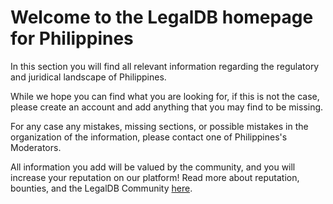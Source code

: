 <!-- TITLE: Philippines -->
<!-- SUBTITLE: Welcome to the legalDB home of Philippines -->

# Welcome to the LegalDB homepage for Philippines

In this section you will find all relevant information regarding the regulatory and juridical landscape of Philippines.

While we hope you can find what you are looking for, if this is not the case, please create an account and add anything that you may find to be missing.

For any case any mistakes, missing sections, or possible mistakes in the organization of the information, please contact one of Philippines's Moderators.

All information you add will be valued by the community, and you will increase your reputation on our platform! Read more about reputation, bounties, and the LegalDB Community [here](http://legaldb.herokuapp.com/legaldb/community).
